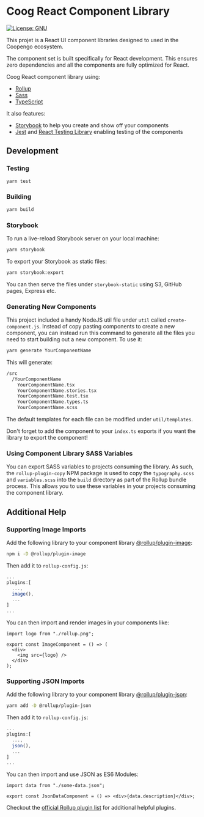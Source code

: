 # Coog React Component Library

[![License: GNU](https://img.shields.io/badge/License-GNU-green.svg)](https://opensource.org/licenses/GNU)

This projet is a React UI component libraries designed to used in the Coopengo ecosystem.

The component set is built specifically for React development. This ensures zero dependencies and all the components are fully optimized for React.

Coog React component library using:

- [Rollup](https://github.com/rollup/rollup)
- [Sass](https://sass-lang.com/)
- [TypeScript](https://www.typescriptlang.org/)

It also features:

- [Storybook](https://storybook.js.org/) to help you create and show off your components
- [Jest](https://jestjs.io/) and [React Testing Library](https://github.com/testing-library/react-testing-library) enabling testing of the components

## Development

### Testing

```bash
yarn test
```

### Building

```bash
yarn build
```

### Storybook

To run a live-reload Storybook server on your local machine:

```bash
yarn storybook
```

To export your Storybook as static files:

```bash
yarn storybook:export
```

You can then serve the files under `storybook-static` using S3, GitHub pages, Express etc.

### Generating New Components

This project included a handy NodeJS util file under `util` called `create-component.js`. Instead of copy pasting components to create a new component, you can instead run this command to generate all the files you need to start building out a new component. To use it:

```bash
yarn generate YourComponentName
```

This will generate:

```txt
/src
  /YourComponentName
    YourComponentName.tsx
    YourComponentName.stories.tsx
    YourComponentName.test.tsx
    YourComponentName.types.ts
    YourComponentName.scss
```

The default templates for each file can be modified under `util/templates`.

Don't forget to add the component to your `index.ts` exports if you want the library to export the component!

### Using Component Library SASS Variables

You can export SASS variables to projects consuming the library. As such, the `rollup-plugin-copy` NPM package is used to copy the `typography.scss` and `variables.scss` into the `build` directory as part of the Rollup bundle process. This allows you to use these variables in your projects consuming the component library.

## Additional Help

### Supporting Image Imports

Add the following library to your component library [@rollup/plugin-image](https://github.com/rollup/plugins/tree/master/packages/image):

```bash
npm i -D @rollup/plugin-image
```

Then add it to `rollup-config.js`:

```js
...
plugins:[
  ...,
  image(),
  ...
]
...
```

You can then import and render images in your components like:

```tsx
import logo from "./rollup.png";

export const ImageComponent = () => (
  <div>
    <img src={logo} />
  </div>
);
```

### Supporting JSON Imports

Add the following library to your component library [@rollup/plugin-json](https://github.com/rollup/plugins/tree/master/packages/json):

```bash
yarn add -D @rollup/plugin-json
```

Then add it to `rollup-config.js`:

```js
...
plugins:[
  ...,
  json(),
  ...
]
...
```

You can then import and use JSON as ES6 Modules:

```tsx
import data from "./some-data.json";

export const JsonDataComponent = () => <div>{data.description}</div>;
```

Checkout the [official Rollup plugin list](https://github.com/rollup/plugins) for additional helpful plugins.
